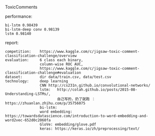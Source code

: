 ToxicComments

performance:

    bi-lstm 0.98439
    bi-lstm-deep conv 0.98139
    lstm 0.98140

report:
    
    competition:    https://www.kaggle.com/c/jigsaw-toxic-comment-classification-challenge/overview
    evaluation:     6 class each binary, 
                    column-wise ROC AUC, 
                    https://www.kaggle.com/c/jigsaw-toxic-comment-classification-challenge#evaluation
    dataset:        dir data/train.csv, data/test.csv
    technology:     deep learning
                    CNN http://cs231n.github.io/convolutional-networks/
                    lstm:   http://colah.github.io/posts/2015-08-Understanding-LSTMs/,
                            自己写的，扔了就跑 ： https://zhuanlan.zhihu.com/p/35756075
                    bi-lstm: 
                    word embedding: https://towardsdatascience.com/introduction-to-word-embedding-and-word2vec-652d0c2060fa
                    GloVe: embedding/glove.pdf
                    keras: https://keras.io/zh/preprocessing/text/
    
                            
    
    